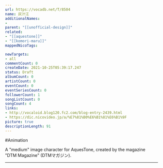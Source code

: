 ```yaml
---
url: https://vocadb.net/T/8504
name: 灰汁江
additionalNames: 
- 
parent: "[[unofficial-design]]"
related:
- "[[aquestone]]"
- "[[komori-maru]]"
mappedNicoTags:

newTargets:
- all
commentCount: 0
createDate: 2021-10-25T05:39:17.247
status: Draft
albumCount: 0
artistCount: 0
eventCount: 0
eventSeriesCount: 0
followerCount: 1
songListCount: 0
songCount: 4
links: 
- http://vocaloid.blog120.fc2.com/blog-entry-2439.html
- https://dic.nicovideo.jp/a/%E7%81%B0%E6%B1%81%E6%B1%9F
picture: true
descriptionLength: 91
---
```


#Animation

A "medium" image character for AquesTone, created by the magazine "DTM Magazine" (DTMマガジン).

---

